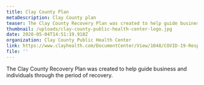 ```yaml
---
title: Clay County Plan
metaDescription: Clay County plan
teaser: The Clay County Recovery Plan was created to help guide business and individuals through the period of recovery.
thumbnail: /uploads/clay-county-public-health-center-logo.jpg
date: 2020-05-04T14:51:19.918Z
organization: Clay County Public Health Center
link: https://www.clayhealth.com/DocumentCenter/View/1048/COVID-19-Response-Reopening-04292020final
file: ''
---
```


The Clay County Recovery Plan was created to help guide business and individuals through the period of recovery.
